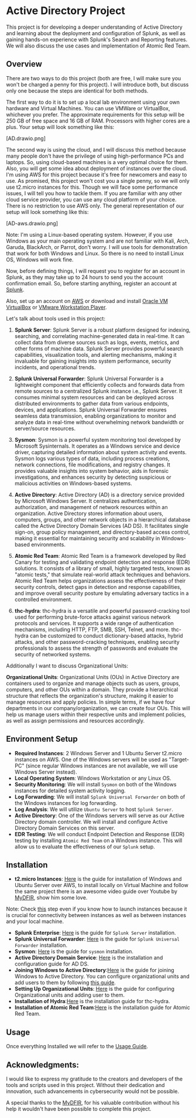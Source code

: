 # Active Directory Project
This project is for developing a deeper understanding of Active Directory and learning about the deployment and configuration of Splunk, as well as gaining hands-on experience with Splunk's Search and Reporting features. We will also discuss the use cases and implementation of Atomic Red Team.

## Overview

There are two ways to do this project (both are free, I will make sure you won't be charged a penny for this project). I will introduce both, but discuss only one because the steps are identical for both methods.

The first way to do it is to set up a local lab environment using your own hardware and Virtual Machines. You can use VMWare or VirtualBox, whichever you prefer. The approximate requirements for this setup will be 250 GB of free space and 16 GB of RAM. Processors with higher cores are a plus. Your setup will look something like this:

[AD.drawio.png]

The second way is using the cloud, and I will discuss this method because many people don't have the privilege of using high-performance PCs and laptops. So, using cloud-based machines is a very optimal choice for them. Also, you will get some idea about deployment of instances over the cloud. I'm using AWS for this project because it's free for newcomers and easy to use. As promised, this project won't cost you a single penny, so we will only use t2.micro instances for this. Though we will face some performance issues, I will tell you how to tackle them. If you are familiar with any other cloud service provider, you can use any cloud platform of your choice. There is no restriction to use AWS only. The general representation of our setup will look something like this:

[AD-aws.drawio.png]

Note: I'm using a Linux-based operating system. However, if you use Windows as your main operating system and are not familiar with Kali, Arch, Garuda, BlackArch, or Parrot, don't worry. I will use tools for demonstration that work for both Windows and Linux. So there is no need to install Linux OS, Windows will work fine.


Now, before defining things, I will request you to register for an account in Splunk, as they may take up to 24 hours to send you the account confirmation email. So, before starting anything, register an account at [Splunk](https://idp.login.splunk.com/signin/register).

Also, set up an account on [AWS](https://aws.amazon.com/resources/create-account/) or download and install [Oracle VM VirtualBox](https://www.oracle.com/virtualization/technologies/vm/downloads/virtualbox-downloads.html) or [VMware Workstation Player](https://www.vmware.com/products/workstation-player.html).

Let's talk about tools used in this project:

1. **Splunk Server**:
    Splunk Server is a robust platform designed for indexing, searching, and correlating machine-generated data in real-time. It can collect data from diverse sources such as logs, events, metrics, and other forms of machine data. Splunk Server provides powerful search capabilities, visualization tools, and alerting mechanisms, making it invaluable for gaining insights into system performance, security incidents, and operational trends.

2. **Splunk Universal Forwarder**:
    Splunk Universal Forwarder is a lightweight component that efficiently collects and forwards data from remote sources to a centralized Splunk instance i.e., Splunk Server. It consumes minimal system resources and can be deployed across distributed environments to gather data from various endpoints, devices, and applications. Splunk Universal Forwarder ensures seamless data transmission, enabling organizations to monitor and analyze data in real-time without overwhelming network bandwidth or server/source resources.

3. **Sysmon**:
    Sysmon is a powerful system monitoring tool developed by Microsoft Sysinternals. It operates as a Windows service and device driver, capturing detailed information about system activity and events. Sysmon logs various types of data, including process creations, network connections, file modifications, and registry changes. It provides valuable insights into system behavior, aids in forensic investigations, and enhances security by detecting suspicious or malicious activities on Windows-based systems.

4. **Active Directory**:
    Active Directory (AD) is a directory service provided by Microsoft Windows Server. It centralizes authentication, authorization, and management of network resources within an organization. Active Directory stores information about users, computers, groups, and other network objects in a hierarchical database called the Active Directory Domain Services (AD DS). It facilitates single sign-on, group policy management, and directory-based access control, making it essential for maintaining security and scalability in Windows-based environments.

5. **Atomic Red Team**:
    Atomic Red Team is a framework developed by Red Canary for testing and validating endpoint detection and response (EDR) solutions. It consists of a library of small, highly targeted tests, known as "atomic tests," that simulate real-world attack techniques and behaviors. Atomic Red Team helps organizations assess the effectiveness of their security controls, detect gaps in detection and response capabilities, and improve overall security posture by emulating adversary tactics in a controlled environment.

6. **thc-hydra**:
    thc-hydra is a versatile and powerful password-cracking tool used for performing brute-force attacks against various network protocols and services. It supports a wide range of authentication mechanisms, including HTTP, FTP, SMB, SSH, Telnet, and more. thc-hydra can be customized to conduct dictionary-based attacks, hybrid attacks, and other password-cracking techniques, enabling security professionals to assess the strength of passwords and evaluate the security of networked systems.

Additionally I want to discuss Organizational Units:

**Organizational Units**: Organizational Units (OUs) in Active Directory are containers used to organize and manage objects such as users, groups, computers, and other OUs within a domain. They provide a hierarchical structure that reflects the organization's structure, making it easier to manage resources and apply policies. In simple terms, if we have four departments in our company/organization, we can create four OUs. This will help us manage users within their respective units and implement policies, as well as assign permissions and resources accordingly.

## Environment Setup
- **Required Instances**: 2 Windows Server and 1 Ubuntu Server t2.micro instances on AWS. One of the Windows servers will be used as "Target-PC" (since regular Windows instances are not available, we will use Windows Server instead).
- **Local Operating System**: Windows Workstation or any Linux OS.
- **Security Monitoring**: We will install `Sysmon` on both of the Windows instances for detailed system activity logging.
- **Log Forwarding**: We will install `Splunk Universal Forwarder` on both of the Windows instances for log forwarding.
- **Log Analysis**: We will utilize `Ubuntu Server` to host `Splunk Server`.
- **Active Directory**: One of the Windows servers will serve as our Active Directory domain controller. We will install and 								configure Active Directory Domain Services on this server.
- **EDR Testing**: We will conduct Endpoint Detection and Response (EDR) testing by installing `Atomic Red Team` on a Windows 						   instance. This will allow us to evaluate the effectiveness of our `Splunk` setup. 



## Installation

- **t2.micro Instances**: [Here](aws/installation.md) is the guide for installation of Windows and Ubuntu Server  over AWS, to
install locally on Virtual Machine  and follow the same project there is an awesome video guide over Youtube by [MyDFIR](https://www.youtube.com/@MyDFIR), show him some love. 

Note: Check [this](aws/installation.md#Configuring-Security-Group) step even if you know how to launch instances because it is crucial for connectivity between instances as well as between instances and your local machine.

- **Splunk Enterprise**: [Here](splunk_server/installation.md) is the guide for `Splunk Server` installation.
- **Splunk Universal Forwarder**: [Here](splunk_forwarder/installation.md) is the guide for `Splunk Universal Forwarder` installation.
- **Sysmon**: [Here](sysmon/installation.md) is the guide for `sysmon` installation.
- **Active Directory Domain Service**: [Here](ADDS/instalation.md) is the installation and configuration guide for AD DS.
- **Joining Windows to Active Directory**:[Here](AD_join/join.md) is the guide for joining Windows to Active Directory.
You can configure organizational units and add users to them by following [this guide](OU/conf.md).
- **Setting Up Organizational Units**: [Here](OU/conf.md) is the guide for configuring Organizational units and adding user to them.
- **Installation of Hydra**:[Here](hydra/installation.md) is the installation guide for thc-hydra.
- **Installation of Atomic Red Team**:[Here](atomic/installation.md) is the installation guide for Atomic Red Team.

## Usage
 Once everything Installed we will  refer to the [Usage Guide](/docs/usage.md).



## Acknowledgments:

I would like to express my gratitude to the creators and developers of the tools and scripts used in this project. Without their dedication and innovation, such advancements in cybersecurity would not be possible. 

A special thanks to the [MyDFIR](https://www.youtube.com/@MyDFIR), for his valuable contribution without his help it wouldn't have been possible to complete this project.